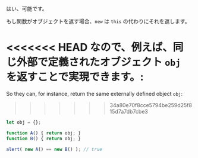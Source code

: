 はい、可能です。

もし関数がオブジェクトを返す場合、`new` は `this` の代わりにそれを返します。

<<<<<<< HEAD
なので、例えば、同じ外部で定義されたオブジェクト `obj` を返すことで実現できます。:
=======
So they can, for instance, return the same externally defined object `obj`:
>>>>>>> 34a80e70f8cce5794be259d25f815d7a7db7cbe3

```js run no-beautify
let obj = {};

function A() { return obj; }
function B() { return obj; }

alert( new A() == new B() ); // true
```
